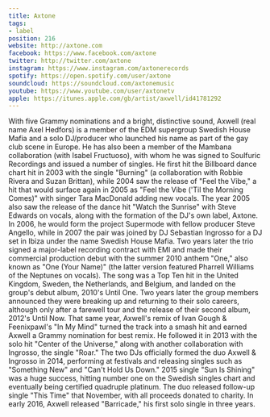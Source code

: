 ```yaml
---
title: Axtone
tags:
- label
position: 216
website: http://axtone.com
facebook: https://www.facebook.com/axtone
twitter: http://twitter.com/axtone
instagram: https://www.instagram.com/axtonerecords
spotify: https://open.spotify.com/user/axtone
soundcloud: https://soundcloud.com/axtonemusic
youtube: https://www.youtube.com/user/axtonetv
apple: https://itunes.apple.com/gb/artist/axwell/id41781292
---
```


With five Grammy nominations and a bright, distinctive sound, Axwell (real name Axel Hedfors) is a member of the EDM supergroup Swedish House Mafia and a solo DJ/producer who launched his name as part of the gay club scene in Europe. He has also been a member of the Mambana collaboration (with Isabel Fructuoso), with whom he was signed to Soulfuric Recordings and issued a number of singles. He first hit the Billboard dance chart hit in 2003 with the single "Burning" (a collaboration with Robbie Rivera and Suzan Brittan), while 2004 saw the release of "Feel the Vibe," a hit that would surface again in 2005 as "Feel the Vibe ('Til the Morning Comes)" with singer Tara MacDonald adding new vocals. The year 2005 also saw the release of the dance hit "Watch the Sunrise" with Steve Edwards on vocals, along with the formation of the DJ's own label, Axtone. In 2006, he would form the project Supermode with fellow producer Steve Angello, while in 2007 the pair was joined by DJ Sebastian Ingrosso for a DJ set in Ibiza under the name Swedish House Mafia. Two years later the trio signed a major-label recording contract with EMI and made their commercial production debut with the summer 2010 anthem "One," also known as "One (Your Name)" (the latter version featured Pharrell Williams of the Neptunes on vocals). The song was a Top Ten hit in the United Kingdom, Sweden, the Netherlands, and Belgium, and landed on the group's debut album, 2010's Until One. Two years later the group members announced they were breaking up and returning to their solo careers, although only after a farewell tour and the release of their second album, 2012's Until Now. That same year, Axwell's remix of Ivan Gough & Feenixpawl's "In My Mind" turned the track into a smash hit and earned Axwell a Grammy nomination for best remix. He followed it in 2013 with the solo hit "Center of the Universe," along with another collaboration with Ingrosso, the single "Roar." The two DJs officially formed the duo Axwell & Ingrosso in 2014, performing at festivals and releasing singles such as "Something New" and "Can't Hold Us Down." 2015 single "Sun Is Shining" was a huge success, hitting number one on the Swedish singles chart and eventually being certified quadruple platinum. The duo released follow-up single "This Time" that November, with all proceeds donated to charity. In early 2016, Axwell released "Barricade," his first solo single in three years.